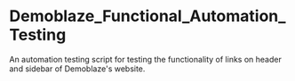 # Demoblaze_Functional_Automation_Testing
An automation testing script for testing the functionality of links on header and sidebar of Demoblaze's website.
